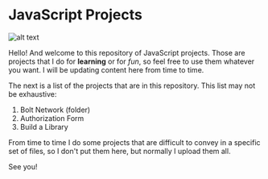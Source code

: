 # JavaScript Projects

![alt text](https://imgs.search.brave.com/VKY5mJKufQ_ASD7am2D9WYnG1fh7ziLxHKZL-XH2fPo/rs:fit:1200:1080:1/g:ce/aHR0cHM6Ly93YWxs/cGFwZXJhY2Nlc3Mu/Y29tL2Z1bGwvMTU1/NTE3Mi5qcGc "JS Mug image")

Hello! And welcome to this repository of JavaScript projects. Those are projects that I do for **learning** or for *fun*, so feel free to use them whatever you want. I will be updating content here from time to time.

The next is a list of the projects that are in this repository. This list may not be exhaustive:

1. Bolt Network (folder)
2. Authorization Form
3. Build a Library

From time to time I do some projects that are difficult to convey in a specific set of files, so I don't put them here, but normally I upload them all.

See you!
